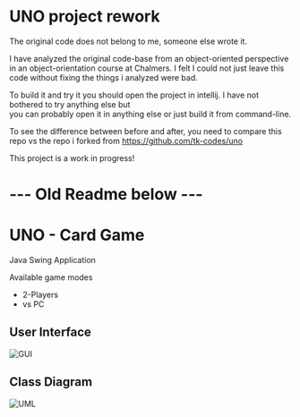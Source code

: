 # UNO project rework
The original code does not belong to me, someone else wrote it.
 
I have analyzed the original code-base from an object-oriented perspective 
in an object-orientation course at Chalmers.
I felt I could not just leave this code without fixing
 the things i analyzed were bad.

To build it and try it you should open the project in intellij.
I have not bothered to try anything else but  
you can probably open it in anything else or just build it from command-line.

To see the difference between before and after, you need to compare this repo vs the repo i forked from
https://github.com/tk-codes/uno

This project is a work in progress!

# --- Old Readme below ---

# UNO - Card Game
Java Swing Application

Available game modes
- 2-Players
- vs PC

## User Interface
![GUI](https://github.com/tk-codes/uno/blob/master/doc/Screenshot.PNG)

## Class Diagram
![UML](https://github.com/tk-codes/uno/blob/master/src/UML%202.png)

